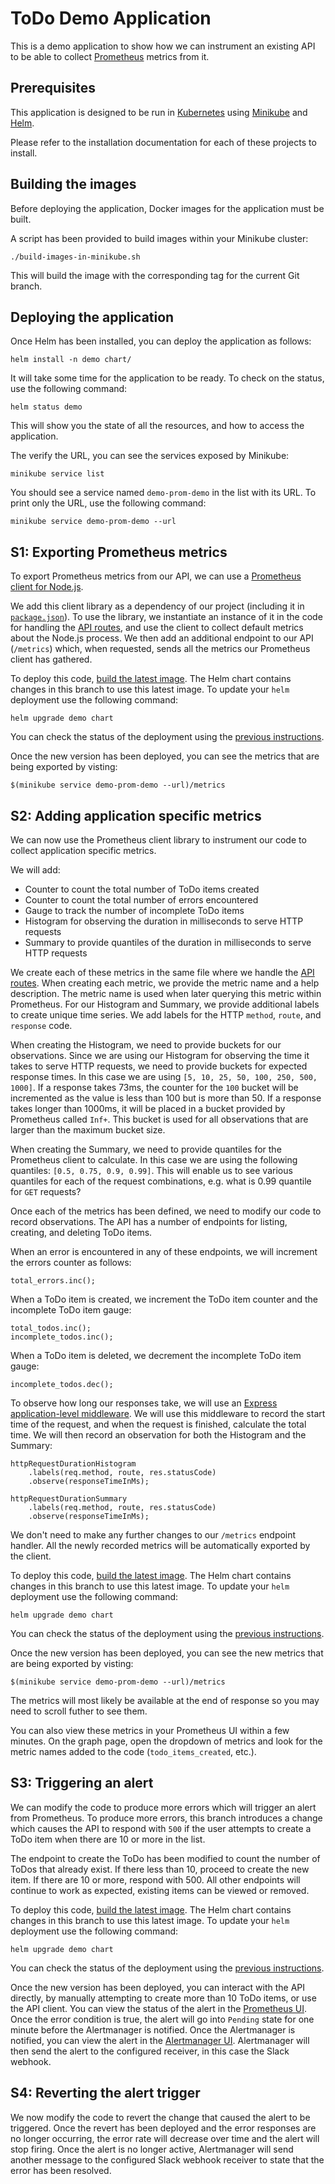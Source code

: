 # ToDo Demo Application

This is a demo application to show how we can instrument an existing API to be
able to collect [Prometheus](https://prometheus.io) metrics from it.

## Prerequisites

This application is designed to be run in [Kubernetes](https://kubernetes.io) using
[Minikube](https://github.com/kubernetes/minikube) and [Helm](https://helm.sh).

Please refer to the installation documentation for each of these projects to install.

## Building the images

Before deploying the application, Docker images for the application must be built.

A script has been provided to build images within your Minikube cluster:

```
./build-images-in-minikube.sh
```

This will build the image with the corresponding tag for the current Git branch.

## Deploying the application

Once Helm has been installed, you can deploy the application as follows:

```
helm install -n demo chart/
```

It will take some time for the application to be ready. To check on the status, use
the following command:

```
helm status demo
```

This will show you the state of all the resources, and how to access the application.

The verify the URL, you can see the services exposed by Minikube:

```
minikube service list
```

You should see a service named `demo-prom-demo` in the list with its URL.
To print only the URL, use the following command:

```
minikube service demo-prom-demo --url
```

## S1: Exporting Prometheus metrics

To export Prometheus metrics from our API, we can use a [Prometheus client for Node.js](https://github.com/siimon/prom-client).

We add this client library as a dependency of our project (including it in [`package.json`](./app/package.json)).
To use the library, we instantiate an instance of it in the code for handling the [API routes](./app/api/routes.js), and use the client to collect default metrics about the Node.js process.
We then add an additional endpoint to our API (`/metrics`) which, when requested, sends all the metrics our Prometheus client has gathered.

To deploy this code, [build the latest image](#building-the-images).
The Helm chart contains changes in this branch to use this latest image.
To update your `helm` deployment use the following command:

```
helm upgrade demo chart
```

You can check the status of the deployment using the [previous instructions](#deploying-the-application).

Once the new version has been deployed, you can see the metrics that are being exported by visting:

```
$(minikube service demo-prom-demo --url)/metrics
```

## S2: Adding application specific metrics

We can now use the Prometheus client library to instrument our code to collect application specific metrics.

We will add:
 * Counter to count the total number of ToDo items created
 * Counter to count the total number of errors encountered
 * Gauge to track the number of incomplete ToDo items
 * Histogram for observing the duration in milliseconds to serve HTTP requests
 * Summary to provide quantiles of the duration in milliseconds to serve HTTP requests

We create each of these metrics in the same file where we handle the [API routes](./app/api/routes.js).
When creating each metric, we provide the metric name and a help description.
The metric name is used when later querying this metric within Prometheus.
For our Histogram and Summary, we provide additional labels to create unique time series.
We add labels for the HTTP `method`, `route`, and `response` code.

When creating the Histogram, we need to provide buckets for our observations.
Since we are using our Histogram for observing the time it takes to serve HTTP requests, we need to provide buckets for expected response times.
In this case we are using `[5, 10, 25, 50, 100, 250, 500, 1000]`.
If a response takes 73ms, the counter for the `100` bucket will be incremented as the value is less than 100 but is more than 50.
If a response takes longer than 1000ms, it will be placed in a bucket provided by Prometheus called `Inf+`.
This bucket is used for all observations that are larger than the maximum bucket size.

When creating the Summary, we need to provide quantiles for the Prometheus client to calculate.
In this case we are using the following quantiles: `[0.5, 0.75, 0.9, 0.99]`.
This will enable us to see various quantiles for each of the request combinations, e.g. what is 0.99 quantile for `GET` requests?

Once each of the metrics has been defined, we need to modify our code to record observations.
The API has a number of endpoints for listing, creating, and deleting ToDo items.

When an error is encountered in any of these endpoints, we will increment the errors counter as follows:

```
total_errors.inc();
```

When a ToDo item is created, we increment the ToDo item counter and the incomplete ToDo item gauge:

```
total_todos.inc();
incomplete_todos.inc();
```

When a ToDo item is deleted, we decrement the incomplete ToDo item gauge:

```
incomplete_todos.dec();
```

To observe how long our responses take, we will use an [Express application-level middleware](https://expressjs.com/en/guide/using-middleware.html).
We will use this middleware to record the start time of the request, and when the request is finished, calculate the total time.
We will then record an observation for both the Histogram and the Summary:

```
httpRequestDurationHistogram
    .labels(req.method, route, res.statusCode)
    .observe(responseTimeInMs);

httpRequestDurationSummary
    .labels(req.method, route, res.statusCode)
    .observe(responseTimeInMs);
```

We don't need to make any further changes to our `/metrics` endpoint handler.
All the newly recorded metrics will be automatically exported by the client.

To deploy this code, [build the latest image](#building-the-images).
The Helm chart contains changes in this branch to use this latest image.
To update your `helm` deployment use the following command:

```
helm upgrade demo chart
```

You can check the status of the deployment using the [previous instructions](#deploying-the-application).

Once the new version has been deployed, you can see the new metrics that are being exported by visting:

```
$(minikube service demo-prom-demo --url)/metrics
```

The metrics will most likely be available at the end of response so you may need to scroll futher to see them.

You can also view these metrics in your Prometheus UI within a few minutes.
On the graph page, open the dropdown of metrics and look for the metric names added to the code (`todo_items_created`, etc.).

## S3: Triggering an alert

We can modify the code to produce more errors which will trigger an alert from Prometheus.
To produce more errors, this branch introduces a change which causes the API to respond
with `500` if the user attempts to create a ToDo item when there are 10 or more in the list.

The endpoint to create the ToDo has been modified to count the number of ToDos that already exist.
If there less than 10, proceed to create the new item. If there are 10 or more, respond with 500.
All other endpoints will continue to work as expected, existing items can be viewed or removed.

To deploy this code, [build the latest image](#building-the-images).
The Helm chart contains changes in this branch to use this latest image.
To update your `helm` deployment use the following command:

```
helm upgrade demo chart
```

You can check the status of the deployment using the [previous instructions](#deploying-the-application).

Once the new version has been deployed, you can interact with the API directly, by manually attempting to create
more than 10 ToDo items, or use the API client.
You can view the status of the alert in the [Prometheus UI](http://192.168.100.100:9090/alerts).
Once the error condition is true, the alert will go into `Pending` state for one minute before the Alertmanager
is notified.
Once the Alertmanager is notified, you can view the alert in the [Alertmanager UI](http://192.168.100.100:9093/#/alerts).
Alertmanager will then send the alert to the configured receiver, in this case the Slack webhook.

## S4: Reverting the alert trigger

We now modify the code to revert the change that caused the alert to be triggered.
Once the revert has been deployed and the error responses are no longer occurring, the error rate will decrease
over time and the alert will stop firing.
Once the alert is no longer active, Alertmanager will send another message to the configured Slack webhook
receiver to state that the error has been resolved.
